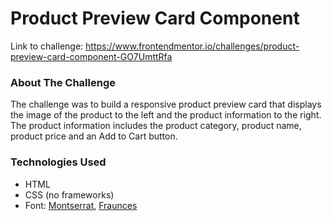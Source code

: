 # Product Preview Card Component
Link to challenge: https://www.frontendmentor.io/challenges/product-preview-card-component-GO7UmttRfa

### About The Challenge
The challenge was to build a responsive product preview card that displays the image of the product to the left and the product information to the right. The product information includes the product category, product name, product price and an Add to Cart button.

### Technologies Used
- HTML
- CSS (no frameworks)
- Font: <a href="https://fonts.google.com/specimen/Montserrat">Montserrat</a>, <a href="https://fonts.google.com/specimen/Fraunces">Fraunces</a>